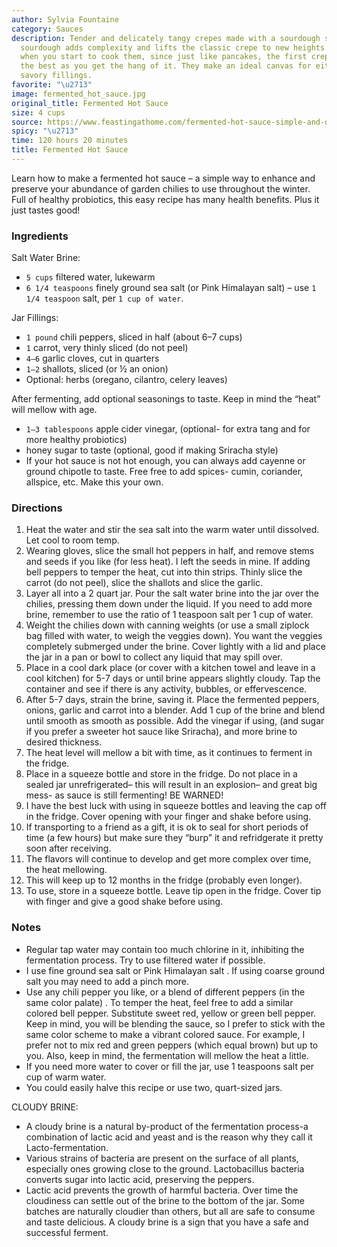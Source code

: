 ```yaml
---
author: Sylvia Fountaine
category: Sauces
description: Tender and delicately tangy crepes made with a sourdough starter. The
  sourdough adds complexity and lifts the classic crepe to new heights. Be patient
  when you start to cook them, since just like pancakes, the first crepe is never
  the best as you get the hang of it. They make an ideal canvas for either sweet or
  savory fillings.
favorite: "\u2713"
image: fermented_hot_sauce.jpg
original_title: Fermented Hot Sauce
size: 4 cups
source: https://www.feastingathome.com/fermented-hot-sauce-simple-and-delicious/
spicy: "\u2713"
time: 120 hours 20 minutes
title: Fermented Hot Sauce
---
```

Learn how to make a fermented hot sauce – a simple way to enhance and preserve your abundance of garden chilies to use throughout the winter. Full of healthy probiotics, this easy recipe has many health benefits. Plus it just tastes good!

### Ingredients

Salt Water Brine:

* `5 cups` filtered water, lukewarm
* `6 1/4 teaspoons` finely ground sea salt (or Pink Himalayan salt) – use `1 1/4 teaspoon` salt, per `1 cup of water`.

Jar Fillings:

* `1 pound` chili peppers, sliced in half (about 6–7 cups)
* `1` carrot, very thinly sliced (do not peel)
* `4–6` garlic cloves, cut in quarters
* `1–2` shallots, sliced (or ½ an onion)
* Optional: herbs (oregano, cilantro, celery leaves)

After fermenting, add optional seasonings to taste. Keep in mind the “heat” will mellow with age.

* `1–3 tablespoons` apple cider vinegar, (optional- for extra tang and for more healthy probiotics)
* honey sugar to taste (optional, good if making Sriracha style)
* If your hot sauce is not hot enough, you can always add cayenne or ground chipotle to taste. Free free to add spices- cumin, coriander, allspice, etc. Make this your own.

### Directions

1. Heat the water and stir the sea salt into the warm water until dissolved. Let cool to room temp.
2. Wearing gloves, slice the small hot peppers in half, and remove stems and seeds if you like (for less heat). I left the seeds in mine. If adding bell peppers to temper the heat, cut into thin strips. Thinly slice the carrot (do not peel), slice the shallots and slice the garlic.
3. Layer all into a 2 quart jar.  Pour the salt water brine into the jar over the chilies, pressing them down under the liquid. If you need to add more brine, remember to use the ratio of 1 teaspoon salt per 1 cup of water.
4. Weight the chilies down with canning weights (or use a small ziplock bag filled with water, to weigh the veggies down). You want the veggies completely submerged under the brine. Cover lightly with a lid and place the jar in a pan or bowl to collect any liquid that may spill over.
5. Place in a cool dark place (or cover with a kitchen towel and leave in a cool kitchen) for 5-7 days or until brine appears slightly cloudy. Tap the container and see if there is any activity, bubbles, or effervescence.
6. After 5-7 days, strain the brine, saving it. Place the fermented peppers, onions, garlic and carrot into a blender. Add 1 cup of the brine and blend until smooth as smooth as possible. Add the vinegar if using, (and sugar if you prefer a sweeter hot sauce like Sriracha), and more brine to desired thickness.
7. The heat level will mellow a bit with time, as it continues to ferment in the fridge.
8. Place in a squeeze bottle and store in the fridge.  Do not place in a sealed jar unrefrigerated– this will result in an explosion– and great big mess- as sauce is still fermenting! BE WARNED!
9. I have the best luck with using in squeeze bottles and leaving the cap off in the fridge. Cover opening with your finger and shake before using.
10. If transporting to a friend as a gift, it is ok to seal for short periods of time (a few hours) but make sure they “burp” it and refridgerate it pretty soon after receiving.
11. The flavors will continue to develop and get more complex over time, the heat mellowing.
12. This will keep up to 12 months in the fridge (probably even longer).
13. To use, store in a squeeze bottle. Leave tip open in the fridge. Cover tip with finger and give a good shake before using.

### Notes

- Regular tap water may contain too much chlorine in it, inhibiting the fermentation process. Try to use filtered water if possible.
- I use fine ground sea salt or Pink Himalayan salt . If using coarse ground salt you may need to add a pinch more.
- Use any chili pepper you like, or a blend of different peppers (in the same color palate) . To temper the heat, feel free to add a similar colored bell pepper. Substitute sweet red, yellow or green bell pepper. Keep in mind, you will be blending the sauce, so I prefer to stick with the same color scheme to make a vibrant colored sauce. For example, I prefer not to mix red and green peppers (which equal brown) but up to you. Also, keep in mind, the fermentation will mellow the heat a little.
- If you need more water to cover or fill the jar, use 1 teaspoons salt per cup of warm water.
- You could easily halve this recipe or use two, quart-sized jars.

CLOUDY BRINE:
- A cloudy brine is a natural by-product of the fermentation process-a combination of lactic acid and yeast and is the reason why they call it Lacto-fermentation.
- Various strains of bacteria are present on the surface of all plants, especially ones growing close to the ground. Lactobacillus bacteria converts sugar into lactic acid, preserving the peppers.
- Lactic acid prevents the growth of harmful bacteria. Over time the cloudiness can settle out of the brine to the bottom of the jar. Some batches are naturally cloudier than others, but all are safe to consume and taste delicious. A cloudy brine is a sign that you have a safe and successful ferment.
